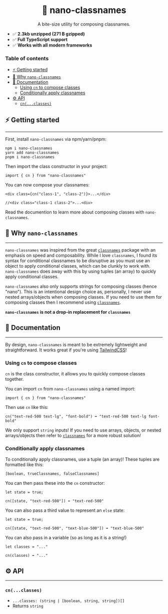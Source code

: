 <center><h1>🧹 nano-classnames</h1>
<p>A bite-size utility for composing classnames.</p></center>



- ✅ **2.3kb unzipped (271 B gzipped)**
- ✅ **Full TypeScript support**
- ✅ **Works with all modern frameworks**

### Table of contents
- [⚡️ Getting started](#️-getting-started)
- [🤔 Why `nano-classnames`](#-why-nano-classnames)
- [📖 Documentation](#-documentation)
  - [Using `cn` to compose classes](#using-cn-to-compose-classes)
  - [Conditionally apply classnames](#conditionally-apply-classnames)
- [⚙️ API](#️-api)
  - [`cn(...classes)`](#cnclasses)





## ⚡️ Getting started
---

First, install `nano-classnames` via npm/yarn/pnpm:

```
npm i nano-classnames
yarn add nano-classnames 
pnpm i nano-classnames
```

Then import the class constructor in your project:

```
import { cn } from "nano-classnames"
```

You can now compose your classnames:

```
<div class={cn("class-1", "class-2")}>...</div>
 
//<div class="class-1 class-2">...<div>
```


Read the documention to learn more about composing classes with `nano-classnames`.

## 🤔 Why `nano-classnames`
---

`nano-classnames` was inspired from the great [`classnames`](https://www.npmjs.com/package/classnames) package with an emphasis on speed and composability. While I love `classnames`, I found its syntax for conditional classnames to be disruptive as you must use an object to apply conditional classes, which can be clunkly to work with. `nano-classnames` does away with this by using tuples (an array) to quickly apply conditional classes. 

`nano-classnames` also only supports strings for composing classes (hence "nano"). This is an intentional design choice as, personally, I never use nested arrays/objects when composing classes. If you need to use them for composing classes then I recommend using [`classnames`](https://www.npmjs.com/package/classnames).

**`nano-classnames` is not a drop-in replacement for `classnames`** 

## 📖 Documentation
---

By design, `nano-classnames` is meant to be extremely lightweight and straightforward. It works great if you're using [TailwindCSS](https://tailwindcss.com/)!

### Using `cn` to compose classes
`cn` is the class constructor, it allows you to quickly compose classes together.

You can import `cn` from `nano-classnames` using a named import:
```
import { cn } from "nano-classnames"
```

Then use `cn` like this:

```
cn("text-red-500 text-lg", "font-bold") ➡️ "text-red-500 text-lg font-bold"

```

We only support `string` inputs! If you need to use arrays, objects, or nested arrays/objects then refer to [`classnames`](https://www.npmjs.com/package/classnames) for a more robust solution!

### Conditionally apply classnames
To conditionally apply classnames, use a tuple (an array)! These tuples are formatted like this:

```
[boolean, trueClassnames, falseClassnames]
```

You can then pass these into the `cn` constructor:

```
let state = true;

cn([state, "text-red-500"]) ➡️ "text-red-500"
```

You can also pass a third value to represent an `else` state:
```
let state = true;

cn([state, "text-red-500", "text-blue-500"]) ➡️ "text-blue-500"
```

You can also pass in a variable (so as long as it is a string!)
```
let classes = "..."

cn(classes) ➡️ "..."
```

## ⚙️ API
---

### `cn(...classes)`
- `...classes: (string | [boolean, string, string])[]`
- Returns `string`



